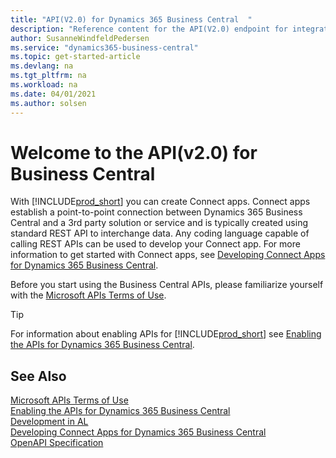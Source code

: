 ```yaml
---
title: "API(V2.0) for Dynamics 365 Business Central  "
description: "Reference content for the API(V2.0) endpoint for integration with Dynamics 365 Business Central."
author: SusanneWindfeldPedersen
ms.service: "dynamics365-business-central"
ms.topic: get-started-article
ms.devlang: na
ms.tgt_pltfrm: na
ms.workload: na
ms.date: 04/01/2021
ms.author: solsen
---
```


# Welcome to the API(v2.0) for Business Central

With [!INCLUDE[prod_short](../../includes/prod_short.md)] you can create Connect apps. Connect apps establish a point-to-point connection between Dynamics 365 Business Central and a 3rd party solution or service and is typically created using standard REST API to interchange data. Any coding language capable of calling REST APIs can be used to develop your Connect app. For more information to get started with Connect apps, see [Developing Connect Apps for Dynamics 365 Business Central](/dynamics365/business-central/dev-itpro/developer/devenv-develop-connect-apps).

Before you start using the Business Central APIs, please familiarize yourself with the [Microsoft APIs Terms of Use](/legal/microsoft-apis/terms-of-use).

> [!TIP]  
> For information about enabling APIs for [!INCLUDE[prod_short](../../includes/prod_short.md)] see [Enabling the APIs for Dynamics 365 Business Central](enabling-apis-for-dynamics-nav.md).

## See Also

[Microsoft APIs Terms of Use](/legal/microsoft-apis/terms-of-use)  
[Enabling the APIs for Dynamics 365 Business Central](enabling-apis-for-dynamics-nav.md)  
[Development in AL](/dynamics365/business-central/dev-itpro/developer/devenv-dev-overview)  
[Developing Connect Apps for Dynamics 365 Business Central](/dynamics365/business-central/dev-itpro/developer/devenv-develop-connect-apps)  
[OpenAPI Specification](dynamics-open-api.md)  